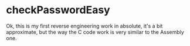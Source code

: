 # checkPasswordEasy

Ok, this is my first reverse engineering work in absolute, it's a bit approximate, but the way the C code work is very similar to the Assembly one.

